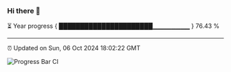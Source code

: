 ### Hi there 👋

⏳ Year progress { ██████████████████████▁▁▁▁▁▁▁▁ } 76.43 %

---

⏰ Updated on Sun, 06 Oct 2024 18:02:22 GMT

![Progress Bar CI](https://github.com/EinsPommes/EinsPommes/blob/main/.github/workflows/main.yml)
